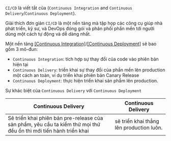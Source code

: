 
`CI/CD` là viết tắt của (`Continuous Integration` and `Continuous Delivery`/`Continuous Deployment`). 

Giải thích đơn giản `CI/CD` là một nền tảng mà tập họp các công cụ giúp nhà phát triển, kỹ sư, và DevOps đóng gói và phân phối phần mền tới người dùng một cách tự động và dễ dàng nhất.

Một nền tảng [[Continuous Integration]](https://github.com/phucbone/vault/blob/master/cicd/ci/Continuous%20Integration.md)/[[Continuous Deployment]](https://github.com/phucbone/vault/blob/master/cicd/cd/Continuous%20Deployment.md) sẽ bao gồm 3 mô-đun:

-   `Continuous Integration`: tích hợp sự thay đổi của code vào phiên bản hiện tại
-   `Continuous Delivery`: triển khai sự thay đổi của phần mền lên production một cách an toàn, ví dụ triển khai phiên bản Canary Release
-   `Continuous Deployment`: thực hiện triển khai sản phẩm lên production.

Sự khác biệt của `Continuous Delivery` với `Continuous Deployment`

Continuous Delivery|Continuous Delivery
---|---
Sẽ triển khai phiên bản pre-release của sản phẩm, yêu cầu ta kiểm thử mọi thứ đều ổn thì mới tiến hành triển khai|sẽ triển khai thẳng lên production luôn.

